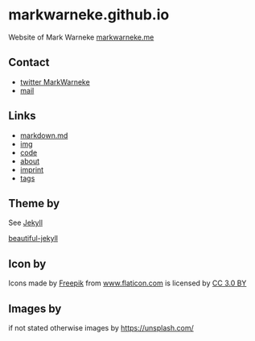 # markwarneke.github.io

Website of Mark Warneke [markwarneke.me](https://markwarneke.me/)

## Contact

- [twitter MarkWarneke](https://twitter.com/MarkWarneke)
- [mail](mailto:mark.warneke@microsoft.com)

## Links

- [markdown.md](.\markdown.md)
- [img](.\img\README)
- [code](.\code\README)
- [about](.\about.md)
- [imprint](.\imprint.md)
- [tags](.\tags.html)

## Theme by

See [Jekyll](.\jekyll.md)

[beautiful-jekyll](https://deanattali.com/beautiful-jekyll/)

## Icon by

<div>Icons made by <a href="https://www.flaticon.com/authors/freepik" title="Freepik">Freepik</a> from <a href="https://www.flaticon.com/"                 title="Flaticon">www.flaticon.com</a> is licensed by <a href="http://creativecommons.org/licenses/by/3.0/"                 title="Creative Commons BY 3.0" target="_blank">CC 3.0 BY</a></div>

## Images by

if not stated otherwise images by https://unsplash.com/
